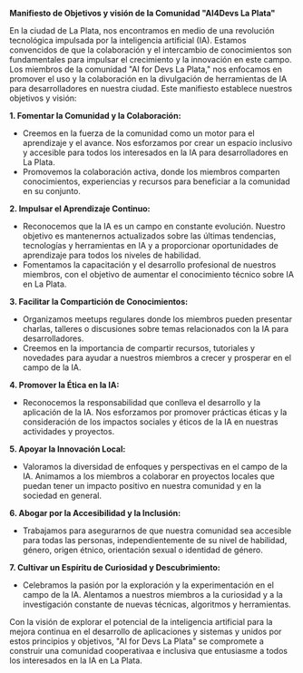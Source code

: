 **Manifiesto de Objetivos y visión de la Comunidad "AI4Devs La Plata"**

En la ciudad de La Plata, nos encontramos en medio de una revolución tecnológica impulsada por la inteligencia artificial (IA). Estamos convencidos de que la colaboración y el intercambio de conocimientos son fundamentales para impulsar el crecimiento y la innovación en este campo. Los miembros de la comunidad "AI for Devs La Plata," nos enfocamos en promover el uso y la colaboración en la divulgación de herramientas de IA para desarrolladores en nuestra ciudad. Este manifiesto establece nuestros objetivos y visión:

**1. Fomentar la Comunidad y la Colaboración:**

   - Creemos en la fuerza de la comunidad como un motor para el aprendizaje y el avance. Nos esforzamos por crear un espacio inclusivo y accesible para todos los interesados en la IA para desarrolladores en La Plata.
   - Promovemos la colaboración activa, donde los miembros comparten conocimientos, experiencias y recursos para beneficiar a la comunidad en su conjunto.

**2. Impulsar el Aprendizaje Continuo:**

   - Reconocemos que la IA es un campo en constante evolución. Nuestro objetivo es mantenernos actualizados sobre las últimas tendencias, tecnologías y herramientas en IA y a proporcionar oportunidades de aprendizaje para todos los niveles de habilidad.
   - Fomentamos la capacitación y el desarrollo profesional de nuestros miembros, con el objetivo de aumentar el conocimiento técnico sobre IA en La Plata.

**3. Facilitar la Compartición de Conocimientos:**

   - Organizamos meetups regulares donde los miembros pueden presentar charlas, talleres o discusiones sobre temas relacionados con la IA para desarrolladores.
   - Creemos en la importancia de compartir recursos, tutoriales y novedades para ayudar a nuestros miembros a crecer y prosperar en el campo de la IA.

**4. Promover la Ética en la IA:**

   - Reconocemos la responsabilidad que conlleva el desarrollo y la aplicación de la IA. Nos esforzamos por promover prácticas éticas y la consideración de los impactos sociales y éticos de la IA en nuestras actividades y proyectos.

**5. Apoyar la Innovación Local:**

   - Valoramos la diversidad de enfoques y perspectivas en el campo de la IA. Animamos a los miembros a colaborar en proyectos locales que puedan tener un impacto positivo en nuestra comunidad y en la sociedad en general.

**6. Abogar por la Accesibilidad y la Inclusión:**

   - Trabajamos para asegurarnos de que nuestra comunidad sea accesible para todas las personas, independientemente de su nivel de habilidad, género, origen étnico, orientación sexual o identidad de género.

**7. Cultivar un Espíritu de Curiosidad y Descubrimiento:**

   - Celebramos la pasión por la exploración y la experimentación en el campo de la IA. Alentamos a nuestros miembros a la curiosidad y a la investigación constante de nuevas técnicas, algoritmos y herramientas.

Con la visión de explorar el potencial de la inteligencia artificial para la mejora continua en el desarrollo de aplicaciones y sistemas y unidos por estos principios y objetivos, "AI for Devs La Plata" se compromete a construir una comunidad cooperativaa e inclusiva que entusiasme a todos los interesados en la IA en La Plata. 
